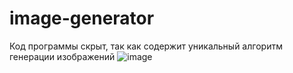 # image-generator
Код программы скрыт, так как содержит уникальный алгоритм генерации изображений
![image](https://github.com/raduma142/image-generator/assets/69161202/1e1979fd-d54e-4439-8e78-23fa9307189b)
